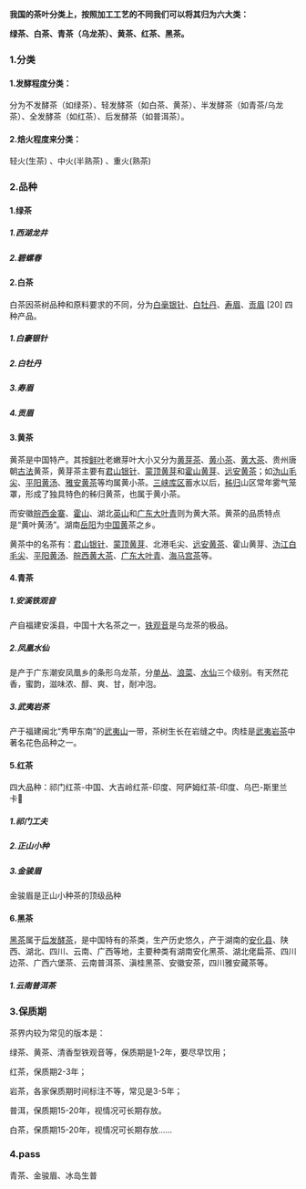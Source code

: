 **我国的茶叶分类上，按照加工工艺的不同我们可以将其归为六大类：**

**绿茶、白茶、青茶（乌龙茶）、黄茶、红茶、黑茶。**

### 1.分类

#### 1.**发酵程度分类：**

分为不发酵茶（如绿茶）、轻发酵茶（如白茶、黄茶）、半发酵茶（如青茶/乌龙茶）、全发酵茶（如红茶）、后发酵茶（如普洱茶）。

#### 2.**焙火程度来分类：**

轻火(生茶) 、中火(半熟茶) 、重火(熟茶)

### 2.品种

#### 1.绿茶

##### 1.西湖龙井

##### 2.碧螺春

#### 2.白茶

白茶因茶树品种和原料要求的不同，分为[白毫银针](https://baike.baidu.com/item/白毫银针/651934?fromModule=lemma_inlink)、[白牡丹](https://baike.baidu.com/item/白牡丹/9208635?fromModule=lemma_inlink)、[寿眉](https://baike.baidu.com/item/寿眉/2234683?fromModule=lemma_inlink)、[贡眉](https://baike.baidu.com/item/贡眉/657761?fromModule=lemma_inlink) [20] 四种产品。 

##### 1.白豪银针

##### 2.白牡丹

##### 3.寿眉

##### 4.贡眉



#### 3.黄茶

黄茶是中国特产。其按[鲜叶](https://baike.baidu.com/item/鲜叶/6046461?fromModule=lemma_inlink)老嫩芽叶大小又分为[黄芽茶](https://baike.baidu.com/item/黄芽茶/530534?fromModule=lemma_inlink)、[黄小茶](https://baike.baidu.com/item/黄小茶/3025577?fromModule=lemma_inlink)、[黄大茶](https://baike.baidu.com/item/黄大茶/3025561?fromModule=lemma_inlink)、贵州唐朝[古法](https://baike.baidu.com/item/古法/7692887?fromModule=lemma_inlink)黄茶，黄芽茶主要有[君山银针](https://baike.baidu.com/item/君山银针/844327?fromModule=lemma_inlink)、[蒙顶黄芽](https://baike.baidu.com/item/蒙顶黄芽/515243?fromModule=lemma_inlink)和[霍山黄芽](https://baike.baidu.com/item/霍山黄芽/652596?fromModule=lemma_inlink)、[远安黄茶](https://baike.baidu.com/item/远安黄茶/23223770?fromModule=lemma_inlink)；如[沩山毛尖](https://baike.baidu.com/item/沩山毛尖/652580?fromModule=lemma_inlink)、[平阳黄汤](https://baike.baidu.com/item/平阳黄汤/5963407?fromModule=lemma_inlink)、[雅安黄茶](https://baike.baidu.com/item/雅安黄茶/19519676?fromModule=lemma_inlink)等均属黄小茶。[三峡库区](https://baike.baidu.com/item/三峡库区/222748?fromModule=lemma_inlink)蓄水以后，[秭归](https://baike.baidu.com/item/秭归/891961?fromModule=lemma_inlink)山区常年雾气笼罩，形成了独具特色的秭归黄茶，也属于黄小茶。

而安徽[皖西](https://baike.baidu.com/item/皖西/2013433?fromModule=lemma_inlink)[金寨](https://baike.baidu.com/item/金寨/5640384?fromModule=lemma_inlink)、[霍山](https://baike.baidu.com/item/霍山/35445?fromModule=lemma_inlink)、湖北[英山](https://baike.baidu.com/item/英山/1126669?fromModule=lemma_inlink)和[广东大叶青](https://baike.baidu.com/item/广东大叶青/657134?fromModule=lemma_inlink)则为黄大茶。黄茶的品质特点是“黄叶黄汤”。湖南[岳阳](https://baike.baidu.com/item/岳阳/168230?fromModule=lemma_inlink)为[中国黄](https://baike.baidu.com/item/中国黄/3000641?fromModule=lemma_inlink)茶之乡。

黄茶中的名茶有：[君山银针](https://baike.baidu.com/item/君山银针?fromModule=lemma_inlink)、[蒙顶黄芽](https://baike.baidu.com/item/蒙顶黄芽?fromModule=lemma_inlink)、北港毛尖、[远安黄茶](https://baike.baidu.com/item/远安黄茶/23223770?fromModule=lemma_inlink)、霍山黄芽、[沩江白毛尖](https://baike.baidu.com/item/沩江白毛尖/2193007?fromModule=lemma_inlink)、[平阳黄汤](https://baike.baidu.com/item/平阳黄汤?fromModule=lemma_inlink)、[皖西黄大茶](https://baike.baidu.com/item/皖西黄大茶/5981846?fromModule=lemma_inlink)、[广东大叶青](https://baike.baidu.com/item/广东大叶青/657134?fromModule=lemma_inlink)、[海马宫茶](https://baike.baidu.com/item/海马宫茶/514227?fromModule=lemma_inlink)等。

#### 4.青茶

##### 1.安溪铁观音

产自福建安溪县，中国十大名茶之一，[铁观音](https://baike.baidu.com/item/铁观音/5315?fromModule=lemma_inlink)是乌龙茶的极品。

##### 2.凤凰水仙

是产于广东潮安凤凰乡的条形乌龙茶，分[单丛](https://baike.baidu.com/item/单丛/10714630?fromModule=lemma_inlink)、[浪菜](https://baike.baidu.com/item/浪菜/3015660?fromModule=lemma_inlink)、[水仙](https://baike.baidu.com/item/水仙/6610587?fromModule=lemma_inlink)三个级别。有天然花香，蜜韵，滋味浓、醇、爽、甘，耐冲泡。

##### 3.武夷岩茶

产于福建闽北“秀甲东南”的[武夷山](https://baike.baidu.com/item/武夷山/917?fromModule=lemma_inlink)一带，茶树生长在岩缝之中。肉桂是[武夷岩茶](https://baike.baidu.com/item/武夷岩茶/689180?fromModule=lemma_inlink)中著名花色品种之一。

#### 5.红茶

四大品种：祁门红茶-中国、大吉岭红茶-印度、阿萨姆红茶-印度、乌巴-斯里兰卡

##### 1.**祁门工夫**

##### 2.正山小种

##### 3.金骏眉

金骏眉是正山小种茶的顶级品种



#### 6.黑茶

[黑茶](https://www.zhihu.com/search?q=黑茶&search_source=Entity&hybrid_search_source=Entity&hybrid_search_extra={"sourceType"%3A"answer"%2C"sourceId"%3A1166388276})属于[后发酵茶](https://www.zhihu.com/search?q=后发酵茶&search_source=Entity&hybrid_search_source=Entity&hybrid_search_extra={"sourceType"%3A"answer"%2C"sourceId"%3A1166388276})，是中国特有的茶类，生产历史悠久，产于湖南的[安化县](https://www.zhihu.com/search?q=安化县&search_source=Entity&hybrid_search_source=Entity&hybrid_search_extra={"sourceType"%3A"answer"%2C"sourceId"%3A1166388276})、陕西、湖北、四川、云南、广西等地，主要种类有湖南安化黑茶、湖北佬扁茶、四川边茶、广西六堡茶、云南普洱茶、滇桂黑茶、安徽安茶，四川雅安藏茶等。

##### 1.**云南普洱茶**

### 3.保质期

茶界内较为常见的版本是：

绿茶、黄茶、清香型铁观音等，保质期是1-2年，要尽早饮用；

红茶，保质期2-3年；

岩茶，各家保质期时间标注不等，常见是3-5年；

普洱，保质期15-20年，视情况可长期存放。

白茶，保质期15-20年，视情况可长期存放……

### 4.pass

青茶、金骏眉、冰岛生普

